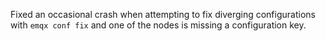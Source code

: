 Fixed an occasional crash when attempting to fix diverging configurations with `emqx conf fix` and one of the nodes is missing a configuration key.
